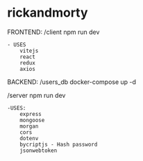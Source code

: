 # rickandmorty

FRONTEND:
 /client
    npm run dev

    - USES
        vitejs
        react
        redux
        axios

BACKEND: 
 /users_db
    docker-compose up -d

 /server
    npm run dev

    -USES:
        express
        mongoose
        morgan
        cors
        dotenv
        bycriptjs - Hash password 
        jsonwebtoken 

